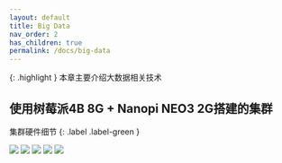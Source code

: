 ```yaml
---
layout: default
title: Big Data
nav_order: 2
has_children: true
permalink: /docs/big-data
---
```

{: .highlight }
本章主要介绍大数据相关技术

使用树莓派4B 8G + Nanopi NEO3 2G搭建的集群
---
集群硬件细节
{: .label .label-green }

![](../../../assets/images/bigdata/bigdata-2.jpg)
![](../../../assets/images/bigdata/bigdata-3.jpg)
![](../../../assets/images/bigdata/bigdata-5.jpg)
![](../../../assets/images/bigdata/bigdata-6.jpg)
![](../../../assets/images/bigdata/bigdata-7.jpg)


